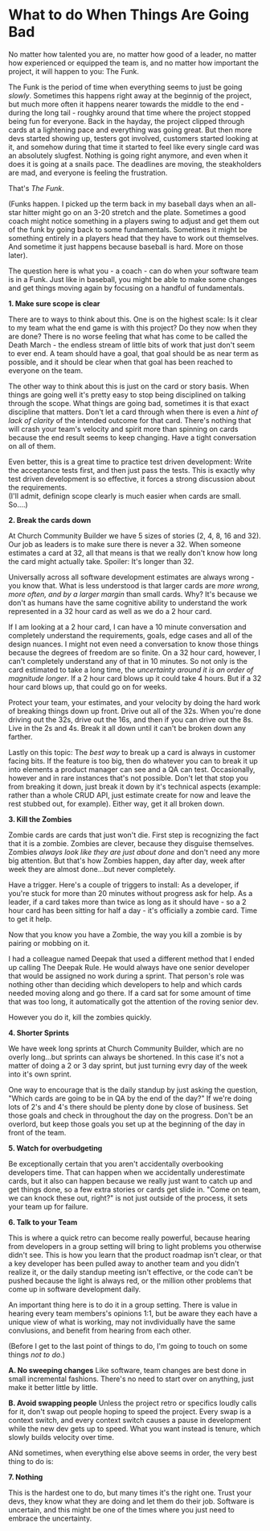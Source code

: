 # What to do When Things Are Going Bad
	
No matter how talented you are, no matter how good of a leader, no matter how experienced or equipped the team is, and no matter how important the project, it will happen to you: The Funk.
	
The Funk is the period of time when everything seems to just be going _slowly_.  Sometimes this happens right away at the beginnig of the project, but much more often it happens nearer towards the middle to the end - during the long tail - roughky around that time where the project stopped being fun for everyone.  Back in the hayday,  the project clipped through cards at a lightening pace and everything was going great. But then more devs started showing up, testers got involved, customers started looking at it, and somehow during that time it started to feel like every single card was an absolutely slugfest.  Nothing is going right anymore, and even when it does it is going at a snails pace.  The deadlines are moving, the steakholders are mad, and everyone is feeling the frustration. 

That's _The Funk_. 
	
(Funks happen.  I picked up the term back in my baseball days when an all-star hitter might go on an 3-20 stretch and the plate. Sometimes a good coach might notice something in a players swing to adjust and get them out of the funk by going back to some fundamentals.  Sometimes it might be something entirely in a players head that they have to work out themselves.  And sometime it just happens because baseball is hard.  More on those later). 
	
The question here is what you - a coach - can do when your software team is in a Funk.  Just like in baseball, you might be able to make some changes and get things moving again by focusing on a handful of fundamentals. 
	
**1. Make sure scope is clear**

There are to ways to think about this. One is on the highest scale: Is it clear to my team what the end game is with this project? Do they now when they are done?  There is no worse feeling that what has come to be called the Death March - the endless stream of little bits of work that just don't seem to ever end.  A team should have a goal, that goal should be as near term as possible, and it should be clear when that goal has been reached to everyone on the team.
	
The other way to think about this is just on the card or story basis.  When things are going well it's pretty easy to stop being disciplined on talking through the scope.  What things are going bad, sometimes it is that exact discipline that matters.  Don't let a card through when there is even a _hint of lack of clarity_ of the intended outcome for that card.  There's nothing that will crash your team's velocity and spirit more than spinning on cards because the end result seems to keep changing. Have a tight conversation on all of them. 

Even better, this is a great time to practice test driven development: Write the acceptance tests first, and then just pass the tests. This is exactly why test driven development is so effective, it forces a strong discussion about the requirements.   
(I'll admit, definign scope clearly is much easier when cards are small.  So....)
	
**2.  Break the cards down**

At Church Community Builder we have 5 sizes of stories (2, 4, 8, 16 and 32).  Our job as leaders is to make sure there is never a 32. When someone estimates a card at 32, all that means is that we really don't know how long the card might actually take. Spoiler: It's longer than 32.
	
Universally across all software development estimates are always wrong - you know that. What is less understood is that larger cards are _more wrong, more often, and by a larger margin_  than small cards. Why? It's because we don't as humans have the same cognitive ability to understand the work represented in a 32 hour card as well as we do a 2 hour card.
	
If I am looking at a 2 hour card,  I can have a 10 minute conversation and completely understand the requirements, goals, edge cases and all of the design nuances. I might not even need a conversation to know those things because the degrees of freedom are so finite.    On a 32 hour card, however,   I can't completely understand any of that in 10 minutes.   So not only is the card estimated to take a long time, the _uncertainty around it is an order of magnitude longer_.   If a 2 hour card blows up it could take 4 hours. But if a 32 hour card blows up, that could go on for weeks.
	
Protect your team, your estimates, and your velocity by doing the hard work of breaking things down up front.  Drive out all of the 32s.  When you're done driving out the 32s, drive out the 16s, and then if you can drive out the 8s.  Live in the 2s and 4s. Break it all down until it can't be broken down any farther.
	
Lastly on this topic: The _best way_  to break up a card is always in customer facing bits. If the feature is too big, then do whatever you can to break it up into elements a product manager can see and a QA can test.  Occasionally, however and in rare instances that's not possible. Don't let that stop you from breaking it down,  just break it down by it's technical aspects  (example:  rather than a whole CRUD API, just estimate create for now and leave the rest stubbed out, for example).  Either way, get it all broken down.
	
**3. Kill the Zombies**

Zombie cards are cards that just won't die.  First step is recognizing the fact that it is a zombie.  Zombies are clever, because they disguise themselves.  Zombies _always look like they are just about done_  and don't need any more big attention.  But that's how Zombies happen, day after day, week after week they are almost done...but never completely.
	
Have a trigger.  Here's a couple of triggers to install:   As a developer, if you're stuck for more than 20 minutes without progress ask for help.  As a leader, if a card takes more than twice as long as it should have - so a 2 hour card has been sitting for half a day - it's officially a zombie card. Time to get it help.   
	
Now that you know you have a Zombie,  the way you kill a zombie is by pairing or mobbing on it.
	
I had a colleague named Deepak that used a different method that I ended up calling The Deepak Rule.  He would always have one senior developer that would be assigned no work during a sprint.  That person's role was nothing other than deciding which developers to help and which cards needed moving along and go there.    If a card sat for some amount of time that was too long, it automatically got the attention of the roving senior dev.
	
However you do it, kill the zombies quickly.
	
**4. Shorter Sprints**

We have week long sprints at Church Community Builder, which are no overly long...but sprints can always be shortened. In this case it's not a matter of doing a 2 or 3 day sprint, but just turning evry day of the week into it's own sprint.
	
One way to encourage that is the daily standup by just asking the question, "Which cards are going to be in QA by the end of the day?" If we're doing lots of 2's and 4's there should be plenty done by close of business.   Set those goals and check in throughout the day on the progress.   Don't be an overlord, but keep those goals you set up at the beginning of the day in front of the team.
	
**5. Watch for overbudgeting**

Be exceptionally certain that you aren't accidentally overbooking developers time. That can happen when we accidentally underestimate cards,  but it also can happen because we really just want to catch up and get things done, so a few extra stories or cards get slide in.  "Come on team, we can knock these out, right?" is not just outside of the process, it sets your team up for failure. 

**6. Talk to your Team**

This is where a quick retro can become really powerful, because hearing from developers in a group setting will bring to light problems you otherwise didn't see.  This is how you learn that the product roadmap isn't clear, or that a key developer has been pulled away to another team and you didn't realize it, or the daily standup meeting isn't effective, or the code can't be pushed because the light is always red, or the million other problems that come up in software development daily.   

An important thing here is to do it in a group setting.  There is value in hearing every team members's opinions 1:1, but be aware they each have a unique view of what is working, may not invdividually have the same convlusions, and benefit from hearing from each other. 

(Before I get to the last point of things to do, I'm going to touch on some things _not to do_.) 

**A.  No sweeping changes**
Like software, team changes are best done in small incremental fashions.  There's no need to start over on anything, just make it better little by little. 

**B. Avoid swapping people**
Unless the project retro or specifics loudly calls for it, don't swap out people hoping to speed the project. Every swap is a context switch, and every context switch causes a pause in development while the new dev gets up to speed. What you want instead is tenure, which slowly builds velocity over time. 


ANd sometimes, when everything else above seems in order, the very best thing to do is: 

**7. Nothing**

This is the hardest one to do, but many times it's the right one.   Trust your devs, they know what they are doing and let them do their job.  Software is uncertain, and this might be one of the times where you just need to embrace the uncertainty. 




